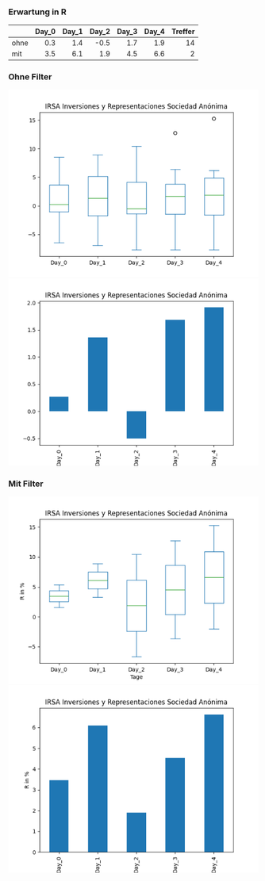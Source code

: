### Erwartung in R
|      |   Day_0 |   Day_1 |   Day_2 |   Day_3 |   Day_4 |   Treffer |
|:-----|--------:|--------:|--------:|--------:|--------:|----------:|
| ohne |     0.3 |     1.4 |    -0.5 |     1.7 |     1.9 |        14 |
| mit  |     3.5 |     6.1 |     1.9 |     4.5 |     6.6 |         2 |

### Ohne Filter
![image info](./data/IRS_box_all.png)
![image info](./data/IRS_median_all.png)

### Mit Filter
![image info](./data/IRS_box_filtered.png)
![image info](./data/IRS_median_filtered.png)